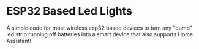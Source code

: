 <head>
</head>
  <h1>ESP32 Based Led Lights</h1>
<head>
<body>
  <p>A simple code for most wireless esp32 based devices to turn any "dumb" led strip running off batteries into a smart device that also supports Home Assistant!</p>
</body>
